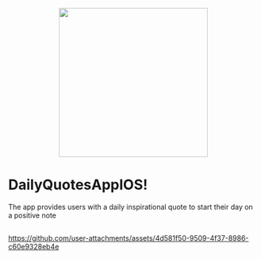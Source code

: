 <p align="center"><img src="https://github.com/user-attachments/assets/aab40026-0bac-4fcb-9895-36da5530f2b7" height="300" width="300"></p>

# DailyQuotesAppIOS!

The app provides users with a daily inspirational quote to
start their day on a positive note
##

https://github.com/user-attachments/assets/4d581f50-9509-4f37-8986-c60e9328eb4e

##
